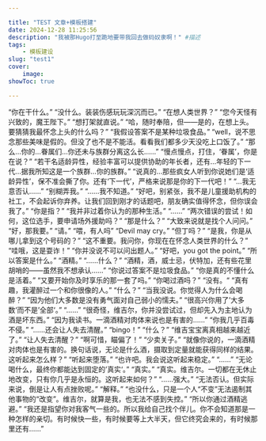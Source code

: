 ```yaml
---

title: "TEST 文章+模板搭建"
date: 2024-12-28 11:25:56
description: "我被那Hugo打至跪地要带我回去做码奴隶啊！" #描述
tags: 
    - 模板建设
slug: "test1"
cover:
    image: 
showToc: true

---
```


“你在干什么。”
“没什么。装装伤感玩玩深沉而已。”
“在想人类世界？”
“您今天怪有兴致的，魔王陛下。”
“想打架就直说。”
“哈，随时奉陪，但——是的，在想上头。要猜猜我最怀念上头的什么吗？”
“我假设答案不是某种垃圾食品。”
“well，说不思念那些美味是假的。但没了也不是不能活。看看我们都多少天没吃上口饭了。”
“那么…你的…眷属们…你还未与族群分离这么长……”
“慢点慢点，打住，‘眷属’，你是在说？”
“若干名适龄异性，经验丰富可以提供协助的年长者，还有…年轻的下一代…据我所知这是一个族群…你的族群。”
“说真的…那些疯女人听到你说她们是‘适龄异性’，保不准会撕了你。还有‘下一代’，严格来说那是你的下一代吧！”
“…我无意否认……”
“别糊弄我。”
“……我不知道。”
“好吧，别紧张，我不是儿童援助机构的社工，不会起诉你弃养。让我们回到刚才的话题吧，朋友确实值得怀念，但你误会我了。”
“你是指？”
“我并非过着你认为的那种生活。”
“……”
“两次错误的尝试！如何，这位选手，要申请场外援助吗？”
“那是什么？”
“大致来说就是找个人问问。”
“好，那我要。”
“请。”
“喂，有人吗”
“Devil may cry。”
“但丁吗？”
“是我，你是从哪儿拿到这个号码的？”
“这不重要。我问你，你现在在怀念人类世界的什么？”
“哇哦，这是耍诈！”
“你并没说不可以问出题人。”
“好吧，you got the point。”
“所以答案是什么。”
“酒精。”
“……什么？”
“酒精，酒，威士忌，伏特加，还有些花里胡哨的——虽然我不想承认……”
“你说过答案不是垃圾食品。”
“你是真的不懂什么是活着。”
“又要开始你及时享乐的那一套了吗。”
“你喝过酒吗？”
“没有。“
“真有趣，我灌醉过一个和你很像的人。”
“什么？”
“当我没说。你觉得人为什么会喝醉？”
“因为他们大多数是没有勇气面对自己弱小的懦夫。”
“很高兴你用了’大多数‘而不是’全部‘。”
“……”
“很奇怪，维吉尔，你并没尝试过，但却先入为主地认为酒是坏东西。”
“因为我读书。一滴酒精对肉体来说也是有害的……”
“你我几乎百毒不侵。”
“……还会让人失去清醒。”
“bingo！”
“什么？”
“维吉宝宝离真相越来越近了。”
“让人失去清醒？”
“啊可惜，瞄偏了！”
“少卖关子。”
“就像你说的，一滴酒精对肉体也是有害的。换句话说，无论是什么酒，摄取到定量就能获得同样的结果。这听起来怎么样？”
“听起来堕落。”
“也许吧。我会说这听起来稳定。”
“……”
“无论喝什么，最终你都能达到固定的’真实‘。”
“真实。”
“真实。维吉尔。一切都在无休止地改变，只有你几乎是永恒的。这听起来如何？”
“……强大。”
“无法否认。但实际来说，倒是让人有点挫败呢。”
“解释。”
“也没什么，只是一个人“不变”无法遏制其他事物的“改变”。维吉尔，就算是我，也无法不感到失控。”
“所以你通过酒精逃避。”
“我还是指望你对我客气一些的。所以我给自己找个伴儿。你不会知道那是一种怎样的亲切。有时候快一些，有时候要等上大半天，但它终究会来的，有时候那里还有……”


